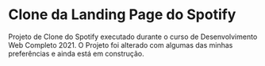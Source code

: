# Clone da Landing Page do Spotify
Projeto de Clone do Spotify executado durante o curso de Desenvolvimento Web Completo 2021. O Projeto foi alterado com algumas das minhas preferências e ainda está em construção.

